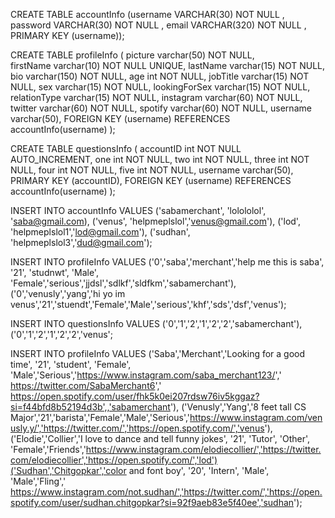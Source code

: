 CREATE TABLE accountInfo (username VARCHAR(30) NOT NULL , password VARCHAR(30) NOT NULL , email VARCHAR(320) NOT NULL , PRIMARY KEY (username));

CREATE TABLE profileInfo (
    picture varchar(50) NOT NULL,   	
    firstName varchar(10) NOT NULL UNIQUE,
    lastName varchar(15) NOT NULL,
	bio varchar(150) NOT NULL,
	age int NOT NULL,
	jobTitle varchar(15) NOT NULL,
	sex varchar(15) NOT NULL,
	lookingForSex varchar(15) NOT NULL,
    relationType varchar(15) NOT NULL,
	instagram varchar(60) NOT NULL,
	twitter varchar(60) NOT NULL,
	spotify varchar(60) NOT NULL,
    username varchar(50),
    FOREIGN KEY (username) REFERENCES accountInfo(username)
);




CREATE TABLE questionsInfo (
	accountID int NOT NULL AUTO_INCREMENT, 
    one int NOT NULL,
    two int NOT NULL,
    three int NOT NULL,
    four int NOT NULL,
    five int NOT NULL,
    username varchar(50),
	PRIMARY KEY (accountID),
 	FOREIGN KEY (username) REFERENCES accountInfo(username)
);



INSERT INTO accountInfo VALUES ('sabamerchant', 'lolololol', 'saba@gmail.com), ('venus', 'helpmeplslol','venus@gmail.com'), ('lod', 'helpmeplslol1','lod@gmail.com'), ('sudhan', 'helpmeplslol3','dud@gmail.com');

INSERT INTO profileInfo VALUES ('0','saba','merchant','help me this is saba', '21', 'studnwt', 'Male', 'Female','serious','jjdsl','sdlkf','sldfkm','sabamerchant'), ('0','venusly','yang','hi yo im venus','21','stuendt','Female','Male','serious','khf','sds','dsf','venus');

INSERT INTO questionsInfo VALUES ('0','1','2','1','2','2','sabamerchant'), ('0','1','2','1','2','2','venus';

INSERT INTO profileInfo VALUES ('Saba','Merchant','Looking for a good time', '21', 'student', 'Female', 'Male','Serious','https://www.instagram.com/saba_merchant123/',' https://twitter.com/SabaMerchant6',' https://open.spotify.com/user/fhk5k0ei207rdsw76iv5kggaz?si=f44bfd8b52194d3b',,'sabamerchant'), ('Venusly','Yang','8 feet tall CS Major','21','barista','Female','Male','Serious','https://www.instagram.com/venusly.y/','https://twitter.com/','https://open.spotify.com/','venus'), ('Elodie','Collier','I love to dance and tell funny jokes', '21', 'Tutor', 'Other', 'Female','Friends','https://www.instagram.com/elodiecollier/','https://twitter.com/elodiecollier','https://open.spotify.com/','lod')('Sudhan','Chitgopkar','color and font boy', '20', 'Intern', 'Male', 'Male','Fling',' https://www.instagram.com/not.sudhan/','https://twitter.com/','https://open.spotify.com/user/sudhan.chitgopkar?si=92f9aeb83e5f40ee','sudhan');
